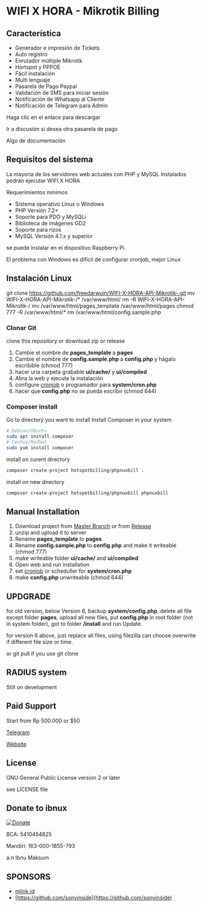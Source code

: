 # WIFI X HORA - Mikrotik Billing

## Característica

- Generador e impresión de Tickets
- Auto registro
- Enrutador múltiple Mikrotik
- Hortspot y PPPOE
- Fácil instalación
- Multi lenguaje
- Pasarela de Pago Paypal
- Validación de SMS para iniciar sesión
- Notificación de Whatsapp al Cliente
- Notificación de Telegram para Admin

Haga clic en el enlace para descargar

Ir a discusión si desea otra pasarela de pago

Algo de documentación

## Requisitos del sistema

La mayoría de los servidores web actuales con PHP y MySQL instalados podrán ejecutar WIFI X HORA

Requerimientos mínimos

- Sistema operativo Linux o Windows
- PHP Versión 7.2+
- Soporte para PDO y MySQLi
- Biblioteca de imágenes GD2
- Soporte para rizos
- MySQL Versión 4.1.x y superior

se puede instalar en el dispositivo Raspberry Pi.

El problema con Windows es difícil de configurar cronjob, mejor Linux

## Instalación Linux

git clone https://github.com/freedarwuin/WIFI-X-HORA-API-Mikrotik-.git
mv WIFI-X-HORA-API-Mikrotik-/* /var/www/html/
rm -R WIFI-X-HORA-API-Mikrotik-/
mv /var/www/html/pages_template /var/www/html/pages
chmod 777 -R /var/www/html/*
rm /var/www/html/config.sample.php

### Clonar Git

clone this repository or download zip or release

1. Cambie el nombre de **pages_template** a **pages**
2. Cambie el nombre de **config.sample.php** a **config.php** y hágalo escribible (chmod 777)
3. hacer una carpeta grabable **ui/cache/** y **ui/compiled**
4. Abra la web y ejecute la instalación
5. configure [cronjob](https://github.com/hotspotbilling/phpnuxbill/wiki/Cron-Jobs) o programador para **system/cron.php**
6. hacer que **config.php** no se pueda escribir (chmod 644)

### Composer install

Go to directory you want to install
Install Composer in your system

```bash
# Debian/Ubuntu
sudo apt install composer
# Centos/Redhat
sudo yum install composer
```

install on curent directory

```bash
composer create-project hotspotbilling/phpnuxbill .
```

install on new directory

```bash
composer create-project hotspotbilling/phpnuxbill phpnuxbill
```

## Manual Installation

1. Download project from [Master Branch](https://github.com/hotspotbilling/phpnuxbill/archive/refs/heads/master.zip) or from [Release](https://github.com/hotspotbilling/phpnuxbill/releases)
2. unzip and upload it to server
3. Rename **pages_template** to **pages**
4. Rename **config.sample.php** to **config.php** and make it writeable (chmod 777)
5. make writeable folder **ui/cache/** and **ui/compiled**
6. Open web and run installation
7. set [cronjob](https://github.com/hotspotbilling/phpnuxbill/wiki/Cron-Jobs) or scheduller for **system/cron.php**
8. make **config.php** unwriteable (chmod 644)

## UPDGRADE

for old version, below Version 6, backup **system/config.php**, delete all file except folder **pages**, upload all new files, put **config.php** in root folder (not in system folder), got to folder **/install** and run Update.

for version 6 above, just replace all files, using filezilla can choose overwrite if different file size or time.

or git pull if you use git clone

## RADIUS system

Still on development

## Paid Support

Start from Rp 500.000 or $50

[Telegram](https://t.me/ibnux)

[Website](https://ibnux.net/layanan)

## License

GNU General Public License version 2 or later

see LICENSE file

## Donate to ibnux

[![Donate](https://img.shields.io/badge/Donate-PayPal-green.svg)](https://paypal.me/ibnux)

BCA: 5410454825

Mandiri: 163-000-1855-793

a.n Ibnu Maksum

## SPONSORS

- [mlink.id](https://mlink.id)
- [https://github.com/sonyinside](https://github.com/sonyinside)
